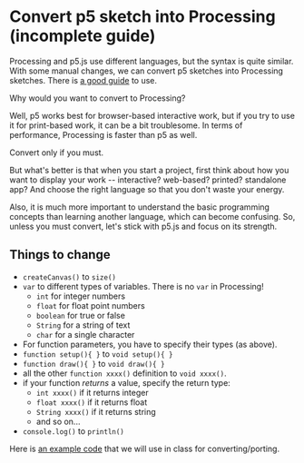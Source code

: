 # Convert p5 sketch into Processing (incomplete guide)

Processing and p5.js use different languages, but the syntax is quite similar. With some manual changes, we can convert p5 sketches into Processing sketches. There is [a good guide](https://github.com/processing/p5.js/wiki/Processing-transition) to use.

Why would you want to convert to Processing?

Well, p5 works best for browser-based interactive work, but if you try to use it for print-based work, it can be a bit troublesome. In terms of performance, Processing is faster than p5 as well.

Convert only if you must. 

But what's better is that when you start a project, first think about how you want to display your work -- interactive? web-based? printed? standalone app? And choose the right language so that you don't waste your energy.

Also, it is much more important to understand the basic programming concepts than learning another language, which can become confusing. So, unless you must convert, let's stick with p5.js and focus on its strength.


## Things to change

  - `createCanvas()` to `size()`
  - `var` to different types of variables. There is no `var` in Processing!
    - `int` for integer numbers
    - `float` for float point numbers
    - `boolean` for true or false
    - `String` for a string of text
    - `char` for a single character
  - For function parameters, you have to specify their types (as above).
  - `function setup(){ }` to `void setup(){ }`
  - `function draw(){ }` to `void draw(){ }`
  - all the other `function xxxx()` definition to `void xxxx()`.
  - if your function *returns* a value, specify the return type:
    - `int xxxx()` if it returns integer
    - `float xxxx()` if it returns float
    - `String xxxx()` if it returns string
    - and so on...
  - `console.log()` to `println()`
  
  Here is [an example code](../../files/porting-p5-ex.zip) that we will use in class for converting/porting.
